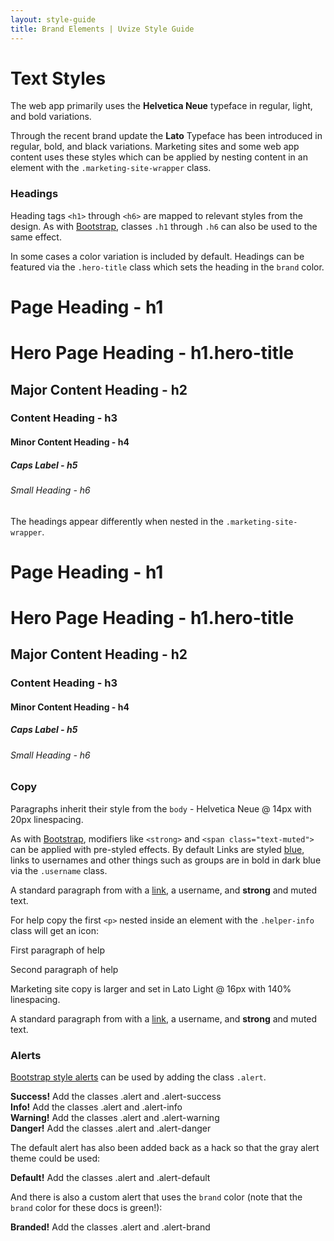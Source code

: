```yaml
---
layout: style-guide
title: Brand Elements | Uvize Style Guide
---
```


# Text Styles

The web app primarily uses the **Helvetica Neue** typeface in regular, light, and bold variations.

Through the recent brand update the **Lato** Typeface has  been introduced in regular, bold, and black variations. Marketing sites and some web app content uses these styles which can be applied by nesting content in an element with the `.marketing-site-wrapper` class.

### Headings

Heading tags `<h1>` through `<h6>` are mapped to relevant styles from the design. As with [Bootstrap](http://getbootstrap.com/css/#type-headings), classes `.h1` through `.h6` can also be used to the same effect.

In some cases a color variation is included by default. Headings can be featured via the `.hero-title` class which sets the heading in the `brand` color. 

<div class="docs-example">
<h1>Page Heading - h1</h1>
<h1 class="hero-title">Hero Page Heading - h1.hero-title</h1>
<h2>Major Content Heading - h2</h2>
<h3>Content Heading - h3</h3>
<h4>Minor Content Heading - h4</h4>
<h5>Caps Label - h5</h5>
<h6>Small Heading - h6</h6>
</div>

The headings appear differently when nested in the `.marketing-site-wrapper`.
<div class="docs-example">
  <div class="marketing-site-wrapper">
    <h1>Page Heading - h1</h1>
    <h1 class="hero-title">Hero Page Heading - h1.hero-title</h1>
    <h2>Major Content Heading - h2</h2>
    <h3>Content Heading - h3</h3>
    <h4>Minor Content Heading - h4</h4>
    <h5>Caps Label - h5</h5>
    <h6>Small Heading - h6</h6>
  </div>
</div>

### Copy

Paragraphs inherit their style from the `body` - Helvetica Neue @ 14px with 20px linespacing. 

As with [Bootstrap](http://getbootstrap.com/css/#type-headings), modifiers like `<strong>` and `<span class="text-muted">` can be applied with pre-styled effects. By default Links are styled <a href="#">blue</a>, links to <a class="username">usernames</a> and other things such as groups are in bold in dark blue via the `.username` class.
  
<div class="docs-example">
  <p>A standard paragraph from with a <a href="#">link</a>, a <a class="username">username</a>, and <strong>strong</strong> and <span class="text-muted">muted</span> text.</p>
</div>
  
For help copy the first `<p>` nested inside an element with the `.helper-info` class will get an icon:

<div class="docs-example">
  <div class="helper-info">
    <p>First paragraph of help</p>
    <p>Second paragraph of help</p>
  </div>
</div>

Marketing site copy is larger and set in Lato Light @ 16px with 140% linespacing.

<div class="docs-example">
  <div class="marketing-site-wrapper">
  <p>A standard paragraph from with a <a href="#">link</a>, a <a class="username">username</a>, and <strong>strong</strong> and <span class="text-muted">muted</span> text.</p>
  </div>
</div>



### Alerts

[Bootstrap style alerts](http://getbootstrap.com/components/#alerts) can be used by adding the class `.alert`.

<div class="docs-example">
  <div class="alert alert-success" role="alert"><strong>Success!</strong> Add the classes .alert and .alert-success</div>
  <div class="alert alert-info" role="alert"><strong>Info!</strong> Add the classes .alert and .alert-info</div>
  <div class="alert alert-warning" role="alert"><strong>Warning!</strong> Add the classes .alert and .alert-warning</div>
  <div class="alert alert-danger" role="alert"><strong>Danger!</strong> Add the classes .alert and .alert-danger</div>
</div>

The default alert has also been added back as a hack so that the gray alert theme could be used:

<div class="docs-example">
  <div class="alert alert-default" role="alert"><strong>Default!</strong> Add the classes .alert and .alert-default</div>
</div>

And there is also a custom alert that uses the `brand` color (note that the `brand` color for these docs is green!):

<div class="docs-example">
  <div class="alert alert-brand" role="alert"><strong>Branded!</strong> Add the classes .alert and .alert-brand</div>
</div>

